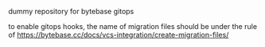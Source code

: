 dummy repository for bytebase gitops

to enable gitops hooks, the name of migration files should be under the rule of https://bytebase.cc/docs/vcs-integration/create-migration-files/
